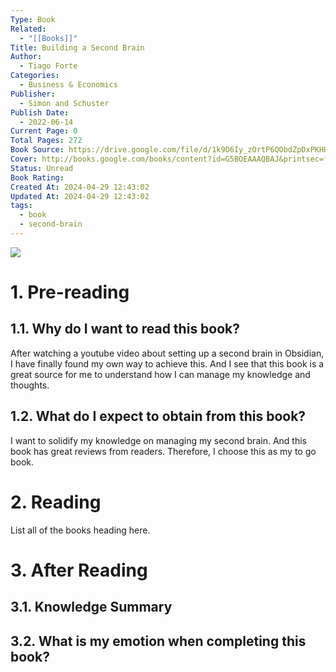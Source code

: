 ```yaml
---
Type: Book
Related:
  - "[[Books]]"
Title: Building a Second Brain
Author:
  - Tiago Forte
Categories:
  - Business & Economics
Publisher:
  - Simon and Schuster
Publish Date:
  - 2022-06-14
Current Page: 0
Total Pages: 272
Book Source: https://drive.google.com/file/d/1k9D6Iy_zOrtP6QObdZpDxPKHHCxgwqVJ/view?usp=sharing
Cover: http://books.google.com/books/content?id=G5BOEAAAQBAJ&printsec=frontcover&img=1&zoom=1&edge=curl&source=gbs_api
Status: Unread
Book Rating: 
Created At: 2024-04-29 12:43:02
Updated At: 2024-04-29 12:43:02
tags:
  - book
  - second-brain
---
```

<div class=center>
<img src=http://books.google.com/books/content?id=G5BOEAAAQBAJ&printsec=frontcover&img=1&zoom=1&edge=curl&source=gbs_api />
</div>

# 1. Pre-reading

## 1.1. Why do I want to read this book?

After watching a youtube video about setting up a second brain in Obsidian, I have finally found my own way to achieve this. And I see that this book is a great source for me to understand how I can manage my knowledge and thoughts.

## 1.2. What do I expect to obtain from this book?

I want to solidify my knowledge on managing my second brain. And this book has great reviews from readers. Therefore, I choose this as my to go book.

# 2. Reading

List all of the books heading here.

# 3. After Reading

## 3.1. Knowledge Summary

## 3.2. What is my emotion when completing this book?